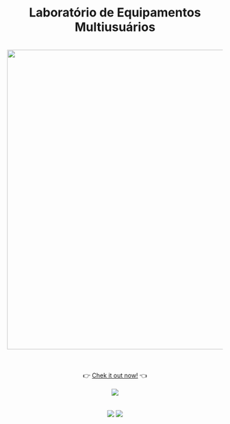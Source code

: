 <div align="center">
<h1>Laboratório de Equipamentos Multiusuários</h1>
<br>
</div>

<div align="center">
  <img src="https://cdn.discordapp.com/attachments/887544607599120404/1037465864859025428/xyzlab.png" width="700">
  <br /><br /><br /><br />
</div>

<div align="center">
 👉 <a href="https://edyane.github.io/XYZ-Laboratory/;">Chek it out now!</a> 👈
 <br>
 <br>
  <div align="center">
  <img src="https://forthebadge.com/images/badges/works-on-my-machine.svg">
</div>

 <br>
 <br> 

<div align="center">
  <img src="https://img.shields.io/badge/html5-%23E34F26.svg?style=for-the-badge&logo=html5&logoColor=white">
  <img src="https://img.shields.io/badge/css3-%231572B6.svg?style=for-the-badge&logo=css3&logoColor=white">  
</div>
